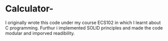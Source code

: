 # Calculator-
I originally wrote this code under my course ECS102 in which I learnt about C programming. Furthur i implemented SOLID principles and made the code modular and imporved readibility.
